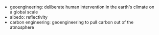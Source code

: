 * geoengineering: deliberate human intervention in the earth's climate on a global scale
* albedo: reflectivity
* carbon engineering: geoengineering to pull carbon out of the atmosphere
